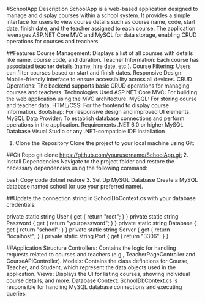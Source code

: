 #SchoolApp
Description
SchoolApp is a web-based application designed to manage and display courses within a school system. It provides a simple interface for users to view course details such as course name, code, start date, finish date, and the teacher assigned to each course. The application leverages ASP.NET Core MVC and MySQL for data storage, enabling CRUD operations for courses and teachers.

##Features
Course Management: Displays a list of all courses with details like name, course code, and duration.
Teacher Information: Each course has associated teacher details (name, hire date, etc.).
Course Filtering: Users can filter courses based on start and finish dates.
Responsive Design: Mobile-friendly interface to ensure accessibility across all devices.
CRUD Operations: The backend supports basic CRUD operations for managing courses and teachers.
Technologies Used
ASP.NET Core MVC: For building the web application using the MVC architecture.
MySQL: For storing course and teacher data.
HTML/CSS: For the frontend to display course information.
Bootstrap: For responsive design and improved UI elements.
MySQL Data Provider: To establish database connections and perform operations in the application.
Requirements
.NET 6.0 or higher
MySQL Database
Visual Studio or any .NET-compatible IDE
Installation
1. Clone the Repository
Clone the project to your local machine using Git:


##Git Repo
git clone https://github.com/yourusername/SchoolApp.git
2. Install Dependencies
Navigate to the project folder and restore the necessary dependencies using the following command:

bash
Copy code
dotnet restore
3. Set Up MySQL Database
Create a MySQL database named school (or use your preferred name).

##Update the connection string in SchoolDbContext.cs with your database credentials:


private static string User { get { return "root"; } }
private static string Password { get { return "yourpassword"; } }
private static string Database { get { return "school"; } }
private static string Server { get { return "localhost"; } }
private static string Port { get { return "3306"; } }


##Application Structure
Controllers: Contains the logic for handling requests related to courses and teachers (e.g., TeacherPageController and CourseAPIController).
Models: Contains the class definitions for Course, Teacher, and Student, which represent the data objects used in the application.
Views: Displays the UI for listing courses, showing individual course details, and more.
Database Context: SchoolDbContext.cs is responsible for handling MySQL database connections and executing queries.
